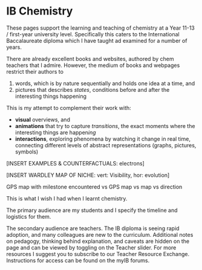 # IB Chemistry

These pages support the learning and teaching of chemistry at a Year 11-13 / first-year university level.  Specifically this caters to the International Baccalaureate diploma which I have taught ad examined for a number of years.

There are already excellent books and websites, authored by chem teachers that I admire.  However, the medium of books and webpages restrict their authors to 

1. words, which is by nature sequentially and holds one idea at a time, and
2. pictures that describes *states*, conditions before and after the interesting things happening

This is my attempt to complement their work with:

* **visual** overviews, and
* **animations** that try to capture *transitions*, the exact moments where the interesting things are happen*ing*
* **interactions**, exploring phenomena by watching it change in real time, connecting different levels of abstract representations (graphs, pictures, symbols)

[INSERT EXAMPLES & COUNTERFACTUALS: electrons]

[INSERT WARDLEY MAP OF NICHE: vert: Visibility, hor: evolution]

GPS map with milestone encountered vs GPS map vs map vs direction

This is what I wish I had when I learnt chemistry.

The primary audience are my students and I specify the timeline and logistics for them.

The secondary audience are teachers.  The IB diploma is seeing rapid adoption, and many colleagues are new to the curriculum.  Additional notes on pedagogy, thinking behind explanation, and caveats are hidden on the page and can be viewed by toggling on the Teacher slider.  For more resources I suggest you to subscribe to our Teacher Resource Exchange.  Instructions for access can be found on the myIB forums.